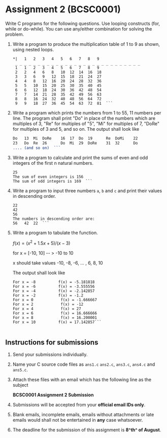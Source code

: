 # Assignment 2 (BCSC0001)

Write C programs for the following questions. Use looping constructs (for, while or do-while). You can use any/either combination for solving the problem.

1. Write a program to produce the multiplication table of 1 to 9 as shown, using nested loops.

   ```
   *|	1	2	3	4	5	6	7	8	9
    _ _ _ _ _ _ _ _ _ _ _ _ _ _ _ _ _ _ _ _ _ _ _ _ _ _ _ _
    1	1	2	3	4	5	6	7	8	9  
    2	2	4	6	8	10	12	14	16	18  
    3	3	6	9	12	15	18	21	24	27  
    4	4	8	12	16	20	24	28	32	36  
    5	5	10	15	20	25	30	35	40	45  
    6	6	12	18	24	30	36	42	48	54  
    7	7	14	21	28	35	42	49	56	63  
    8	8	16	24	32	40	48	56	64	72  
    9	9	18	27	36	45	54	63	72	81  ```

2. Write a program which prints the numbers from 1 to 55, 11 numbers per line. The program shall print "Do" in place of the numbers which are multiples of 3, "Re" for multiples of "5", "Mi" for multiples of 7, "DoRe" for multiples of 3 and 5, and so on. The output shall look like

   ```1	2	Do	4		Re	Do	Mi	8		Do	Re		11  
   Do	13	Mi	DoRe	16	17	Do	19		Re	DoMi	22  
   23	Do	Re	26		Do	Mi	29	DoRe	31	32		Do  
   .... (and so on)  ```

3. Write a program to calculate and print the sums of even and odd integers of the first n natural numbers.

   ```Enter the number up to which you want to calculate:  
   25  
   The sum of even integers is 156  
   The sum of odd integers is 169  ```

4. Write a program to input three numbers `a`, `b` and `c` and print their values in descending order.


   ```Enter three numbers:  
   22  
   42  
   56  
   The numbers in descending order are:  
   56	42	22  ```

5. Write a program to tabulate the function.

   $f(x) = (x^2 + 1.5x + 5) / (x - 3)$  

   for x = [-10, 10] -- > -10 to 10  

   x should take values -10, -8, -6, ... , 6, 8, 10  

   The output shall look like  

   ```For x = -10		f(x) = -6.923077  
   For x = -8		   f(x) = -5.181818  
   For x = -6		   f(x) = -3.555556  
   For x = -4		   f(x) = -2.142857  
   For x = -2		   f(x) = -1.2  
   For x = 0			f(x) = -1.666667  
   For x = 2			f(x) = -12  
   For x = 4			f(x) = 27  
   For x = 6			f(x) = 16.666666  
   For x = 8			f(x) = 16.200001  
   For x = 10		   f(x) = 17.142857```  


## Instructions for submissions

1. Send your submissions individually.

2. Name your C source code files as `ans1.c` `ans2.c`, `ans3.c`, `ans4.c` and `ans5.c`.

3. Attach these files with an email which has the following line as the subject

   **BCSC0001 Assignment 2 Submission**

4. Submissions will be accepted from your **official email IDs only**.

5. Blank emails, incomplete emails, emails without attachments or late emails would shall not be entertained in **any** case whatsoever.

6. The deadline for the submission of this assignment is **8^th^ of August**. 

